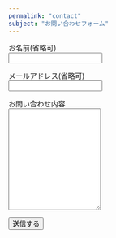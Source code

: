 ```yaml
---
permalink: "contact"
subject: "お問い合わせフォーム"
---
```


<form action="#" id="contactform">

<input type="hidden" name="site" value="findlog" />
<input type="hidden" name="mode" value="contact" />
<input type="hidden" name="id" value="" />

<p>お名前(省略可)<br>
  <input type="text" name="name" value="" /></p>
<p>メールアドレス(省略可)<br>
  <input type="text" name="email" value="" /></p>
<p>お問い合わせ内容<br>
  <textarea name="message" style="max-width:100%;height:200px;"></textarea></p>
<p><input type="button" value="送信する" /></p>

<p id="contactlog">
<!--ご意見やご感想をお書きください。<br>
メールアドレスの記入がある場合は、できる限り返信します。<br>-->
</p>

</form>

<script src="../asset/js/library/jquery/jquery.min.js"></script>
<script src="../asset/js/contact.js"></script>
